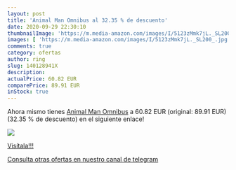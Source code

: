 ```yaml
---
layout: post
title: 'Animal Man Omnibus al 32.35 % de descuento'
date: 2020-09-29 22:30:10
thumbnailImage: 'https://m.media-amazon.com/images/I/5123zMmk7jL._SL200_.jpg'
images: [ 'https://m.media-amazon.com/images/I/5123zMmk7jL._SL200_.jpg' ]
comments: true
category: ofertas
author: ring
slug: 140128941X
description:
actualPrice: 60.82 EUR
comparePrice: 89.91 EUR
inStock: true
---
```


Ahora mismo tienes [Animal Man Omnibus](https://www.amazon.it/dp/140128941X/?tag=redken03-21) a 60.82 EUR (original: 89.91 EUR) (32.35 %  de descuento) en el siguiente enlace!

[![](https://m.media-amazon.com/images/I/5123zMmk7jL._SL200_.jpg)](https://www.amazon.it/dp/140128941X/?tag=redken03-21)

[Visítala!!!](https://www.amazon.it/dp/140128941X/?tag=redken03-21)

[Consulta otras ofertas en nuestro canal de telegram](https://t.me/s/ofertas25)
